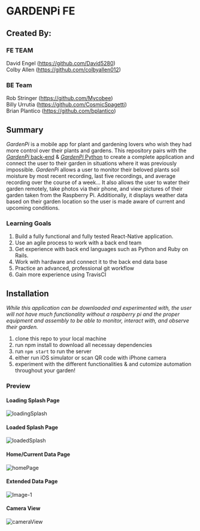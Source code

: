 # GARDENPi FE

## Created By:

### FE TEAM
David Engel (https://github.com/David5280)<br />
Colby Allen (https://github.com/colbyallen012)
### BE Team
Rob Stringer (https://github.com/Mycobee)<br />
Billy Urrutia (https://github.com/CosmicSpagetti)<br />
Brian Plantico (https://github.com/bplantico)
## Summary

*GardenPi* is a mobile app for plant and gardening lovers who wish they had more control over their plants and gardens.  This repository pairs with the [*GardenPi* back-end](https://github.com/Mycobee/garden_pi_be) & [*GardenPi* Python](https://github.com/Mycobee/garden_python) to create a complete application and connect the user to their garden in situations where it was previously impossible.  *GardenPi* allows a user to monitor their beloved plants soil moisture by most recent recording, last five recordings, and average recording over the course of a week... It also allows the user to water their garden remotely, take photos via their phone, and view pictures of their garden taken from the Raspberry Pi.  Additionally, it displays weather data based on their garden location so the user is made aware of current and upcoming conditions.   

### Learning Goals 

1.  Build a fully functional and fully tested React-Native application.
2.  Use an agile process to work with a back end team 
3.  Get experience with back end languages such as Python and Ruby on Rails.
4.  Work with hardware and connect it to the back end data base
5.  Practice an advanced, professional git workflow
6.  Gain more experience using TravisCI


##  Installation
*While this application can be downloaded and experimented with, the user will not have much functionality without a raspberry pi and the proper equipment and assembly to be able to monitor, interact with, and observe their garden.*

1.  clone this repo to your local machine
2.  run npm install to download all necessay dependencies
3.  run ```npm start``` to run the server
4.  either run iOS simulator or scan QR code with iPhone camera
5.  experiment with the different functionalities & and cutomize automation throughout your garden!


###  Preview
#### Loading Splash Page
![loadingSplash](https://user-images.githubusercontent.com/46681659/64753222-a4d92300-d4df-11e9-9323-f663f375a1cc.jpg)
 #### Loaded Splash Page
 ![loadedSplash](https://user-images.githubusercontent.com/46681659/64753190-82dfa080-d4df-11e9-8402-3dac68827c20.PNG)
 #### Home/Current Data Page
![homePage](https://user-images.githubusercontent.com/46681659/64753232-b1f61200-d4df-11e9-8615-ee7b3ce18e96.PNG)
 #### Extended Data Page
![Image-1](https://user-images.githubusercontent.com/46681659/64754934-8165a680-d4e6-11e9-90e5-db6db6a8bfbd.jpg)
  #### Camera View
![cameraView](https://user-images.githubusercontent.com/46681659/64753585-f9c96900-d4e0-11e9-8fad-8ef39cb4f82b.PNG)

